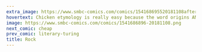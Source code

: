 ```yaml
---
extra_image: https://www.smbc-comics.com/comics/154168695520181108after.png
hovertext: Chicken etymology is really easy because the word origins AND the words you use to describe them are all 'bock bock bock'.
image: https://www.smbc-comics.com/comics/1541686896-20181108.png
next_comic: cheap
prev_comic: literary-turing
title: Rock
---
```


